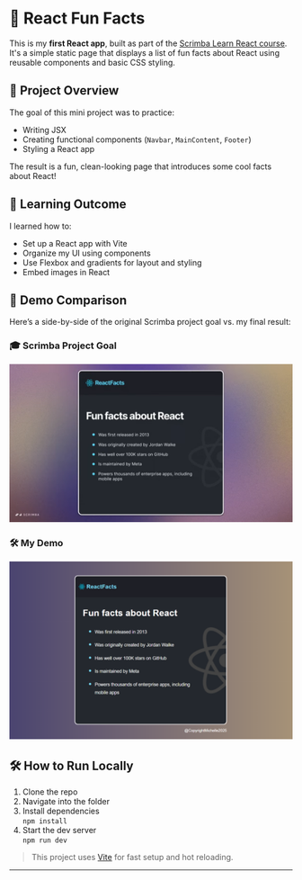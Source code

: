 # 🧠 React Fun Facts

This is my **first React app**, built as part of the [Scrimba Learn React course](https://www.youtube.com/watch?v=x4rFhThSX04&t=495s).  
It's a simple static page that displays a list of fun facts about React using reusable components and basic CSS styling.

## 🚀 Project Overview

The goal of this mini project was to practice:

- Writing JSX
- Creating functional components (`Navbar`, `MainContent`, `Footer`)
- Styling a React app

The result is a fun, clean-looking page that introduces some cool facts about React!

## 🎯 Learning Outcome

I learned how to:

- Set up a React app with Vite
- Organize my UI using components
- Use Flexbox and gradients for layout and styling
- Embed images in React

## 📸 Demo Comparison

Here’s a side-by-side of the original Scrimba project goal vs. my final result:

### 🎓 Scrimba Project Goal

![Scrimba Goal](public/scrimba-demo.png)

### 🛠 My Demo

![My Demo](public/my-demo.png)

## 🛠 How to Run Locally

1. Clone the repo
2. Navigate into the folder
3. Install dependencies  
   `npm install`
4. Start the dev server  
   `npm run dev`

> This project uses [Vite](https://vitejs.dev/) for fast setup and hot reloading.

---
